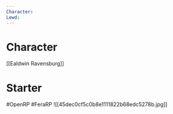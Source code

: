 ```yaml
---
Character: 
Lewd: 
---
```

# Character
[[Ealdwin Ravensburg]]

# Starter


#OpenRP #FeraRP
![[45dec0cf5c0b8e1111822b68edc5278b.jpg]]